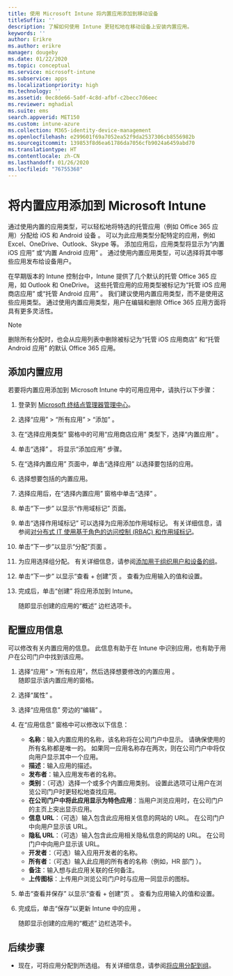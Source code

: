 ```yaml
---
title: 使用 Microsoft Intune 将内置应用添加到移动设备
titleSuffix: ''
description: 了解如何使用 Intune 更轻松地在移动设备上安装内置应用。
keywords: ''
author: Erikre
ms.author: erikre
manager: dougeby
ms.date: 01/22/2020
ms.topic: conceptual
ms.service: microsoft-intune
ms.subservice: apps
ms.localizationpriority: high
ms.technology: ''
ms.assetid: 0ec8de66-5a0f-4c8d-afbf-c2becc7d6eec
ms.reviewer: mghadial
ms.suite: ems
search.appverid: MET150
ms.custom: intune-azure
ms.collection: M365-identity-device-management
ms.openlocfilehash: e299601f69a7052ea52f9da2537306cb8556982b
ms.sourcegitcommit: 139853f8d6ea61786da7056cfb9024a6459abd70
ms.translationtype: HT
ms.contentlocale: zh-CN
ms.lasthandoff: 01/26/2020
ms.locfileid: "76755368"
---
```

# <a name="add-built-in-apps-to-microsoft-intune"></a>将内置应用添加到 Microsoft Intune

通过使用内置的应用类型，可以轻松地将特选的托管应用（例如 Office 365 应用）分配给 iOS 和 Android 设备  。 可以为此应用类型分配特定的应用，例如 Excel、OneDrive、Outlook、Skype 等。 添加应用后，应用类型将显示为“内置 iOS 应用”  或“内置 Android 应用”  。 通过使用内置应用类型，可以选择将其中哪些应用发布给设备用户。

在早期版本的 Intune 控制台中，Intune 提供了几个默认的托管 Office 365 应用，如 Outlook 和 OneDrive。 这些托管应用的应用类型被标记为“托管 iOS 应用商店应用”  或“托管 Android 应用”  。 我们建议使用内置应用类型，而不是使用这些应用类型。 通过使用内置应用类型，用户在编辑和删除 Office 365 应用方面将具有更多灵活性。

>[!NOTE]
>删除所有分配时，也会从应用列表中删除被标记为“托管 iOS 应用商店”  和“托管 Android 应用”  的默认 Office 365 应用。

## <a name="add-a-built-in-app"></a>添加内置应用

若要将内置应用添加到 Microsoft Intune 中的可用应用中，请执行以下步骤：
1. 登录到 [Microsoft 终结点管理器管理中心](https://go.microsoft.com/fwlink/?linkid=2109431)。
2. 选择“应用”   > “所有应用”   > “添加”  。
3. 在“选择应用类型”  窗格中的可用“应用商店应用”  类型下，选择“内置应用”  。
4. 单击“选择”  。 将显示“添加应用”  步骤。
5. 在“选择内置应用”  页面中，单击“选择应用”  以选择要包括的应用。
6. 选择想要包括的内置应用。 
7. 选择应用后，在“选择内置应用”  窗格中单击“选择”  。
8. 单击“下一步”  以显示“作用域标记”  页面。
9. 单击“选择作用域标记”  可以选择为应用添加作用域标记。 有关详细信息，请参阅[对分布式 IT 使用基于角色的访问控制 (RBAC) 和作用域标记](~/fundamentals/scope-tags.md)。
10. 单击“下一步”以显示“分配”页面   。
11. 为应用选择组分配。 有关详细信息，请参阅[添加用于组织用户和设备的组](~/fundamentals/groups-add.md)。 
12. 单击“下一步”  以显示“查看 + 创建”页  。 查看为应用输入的值和设置。
13. 完成后，单击“创建”  将应用添加到 Intune。

    随即显示创建的应用的“概述”  边栏选项卡。

## <a name="configure-app-information"></a>配置应用信息

可以修改有关内置应用的信息。 此信息有助于在 Intune 中识别应用，也有助于用户在公司门户中找到该应用。
1. 选择“应用” > “所有应用”，然后选择想要修改的内置应用   。  
   随即显示该内置应用的窗格。
2. 选择“属性”  。
3. 选择“应用信息”  旁边的“编辑”  。
4. 在“应用信息”  窗格中可以修改以下信息：
    - **名称**：输入内置应用的名称，该名称将在公司门户中显示。 请确保使用的所有名称都是唯一的。 如果同一应用名称存在两次，则在公司门户中将仅向用户显示其中一个应用。
    - **描述**：输入应用的描述。 
    - **发布者**：输入应用发布者的名称。
    - **类别**：（可选）选择一个或多个内置应用类别。 设置此选项可让用户在浏览公司门户时更轻松地查找应用。
    - **在公司门户中将此应用显示为特色应用**：当用户浏览应用时，在公司门户的主页上突出显示应用。
    - **信息 URL**：（可选）输入包含此应用相关信息的网站的 URL。 在公司门户中向用户显示该 URL。
    - **隐私 URL**：（可选）输入包含此应用相关隐私信息的网站的 URL。 在公司门户中向用户显示该 URL。
    - **开发者**：（可选）输入应用开发者的名称。
    - **所有者**：（可选）输入此应用的所有者的名称（例如，HR 部门  ）。
    - **备注**：输入想与此应用关联的任何备注。
    - **上传图标**：上传用户浏览公司门户时与应用一同显示的图标。
5. 单击“查看并保存”  以显示“查看 + 创建”页  。 查看为应用输入的值和设置。
13. 完成后，单击“保存”以更新 Intune 中的应用  。

    随即显示创建的应用的“概述”  边栏选项卡。

## <a name="next-steps"></a>后续步骤

- 现在，可将应用分配到所选组。 有关详细信息，请参阅[将应用分配到组](apps-deploy.md)。
